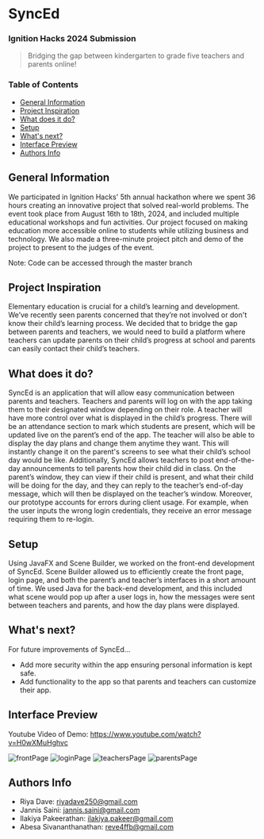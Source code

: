 # SyncEd
### Ignition Hacks 2024 Submission 

> Bridging the gap between kindergarten to grade five teachers and parents online!

### Table of Contents
- [General Information](https://github.com/asce2619/SyncEd#general-information)
- [Project Inspiration](https://github.com/asce2619/SyncEd#project-inspiration)
- [What does it do?](https://github.com/asce2619/SyncEd#what-does-it-do)
- [Setup](https://github.com/asce2619/SyncEd#setup)
- [What's next?](https://github.com/asce2619/SyncEd#setup)
- [Interface Preview](https://github.com/asce2619/SyncEd#interface-preview)
- [Authors Info](https://github.com/asce2619/SyncEd#authors-info)

## General Information
We participated in Ignition Hacks' 5th annual hackathon where we spent 36 hours creating an innovative project that solved real-world problems. The event took place from August 16th to 18th, 2024, and included multiple educational workshops and fun activities. Our project focused on making education more accessible online to students while utilizing business and technology. We also made a three-minute project pitch and demo of the project to present to the judges of the event.

Note: Code can be accessed through the master branch

## Project Inspiration 
Elementary education is crucial for a child’s learning and development. We’ve recently seen parents concerned that they’re not involved or don't know their child’s learning process. We decided that to bridge the gap between parents and teachers, we would need to build a platform where teachers can update parents on their child’s progress at school and parents can easily contact their child’s teachers. 

## What does it do?
SyncEd is an application that will allow easy communication between parents and teachers. Teachers and parents will log on with the app taking them to their designated window depending on their role. A teacher will have more control over what is displayed in the child’s progress. There will be an attendance section to mark which students are present, which will be updated live on the parent’s end of the app. The teacher will also be able to display the day plans and change them anytime they want. This will instantly change it on the parent's screens to see what their child’s school day would be like. Additionally, SyncEd allows teachers to post end-of-the-day announcements to tell parents how their child did in class. On the parent’s window, they can view if their child is present, and what their child will be doing for the day, and they can reply to the teacher’s end-of-day message, which will then be displayed on the teacher’s window. Moreover, our prototype accounts for errors during client usage. For example, when the user inputs the wrong login credentials, they receive an error message requiring them to re-login.

## Setup
Using JavaFX and Scene Builder, we worked on the front-end development of SyncEd. Scene Builder allowed us to efficiently create the front page, login page, and both the parent’s and teacher’s interfaces in a short amount of time. We used Java for the back-end development, and this included what scene would pop up after a user logs in, how the messages were sent between teachers and parents, and how the day plans were displayed.

## What's next?
For future improvements of SyncEd...
* Add more security within the app ensuring personal information is kept safe.
* Add functionality to the app so that parents and teachers can customize their app.

## Interface Preview
Youtube Video of Demo: https://www.youtube.com/watch?v=H0wXMuHghvc

![frontPage](https://github.com/user-attachments/assets/6b54aa6b-c294-471d-aa7a-c2c407b43879)
![loginPage](https://github.com/user-attachments/assets/0a7e386f-7f42-4857-a79d-c0f3bfb7c685)
![teachersPage](https://github.com/user-attachments/assets/670c1d9b-a9d6-49c4-8dbe-0a6bc60e5748)
![parentsPage](https://github.com/user-attachments/assets/4afea0d4-8460-4cff-b0d1-6d706fff3031)

## Authors Info
* Riya Dave: riyadave250@gmail.com
* Jannis Saini: jannis.saini@gmail.com
* Ilakiya Pakeerathan: ilakiya.pakeer@gmail.com
* Abesa Sivananthanathan: reve4ffb@gmail.com
